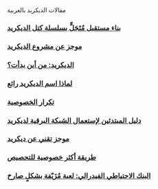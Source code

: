 مقالات الديكريد بالعربية

### [بناء مستقبل مُتَجَلٍّ بسلسلة كتل الديكريد](articles/building-a-transparent-future-with-decred-blockchain.md)
### [موجز عن مشروع الديكريد](articles/decred-business-brief.md)
### [الديكريد: من أين بدأت؟](articles/decred-where-did-it-all-begin.md)
### [لماذا اسم الديكريد رائع](articles/why-the-name-decred-is-awesome.md)
### [تكرار الخصوصية](articles/iterating-privacy.md)
### [دليل المبتدئين لإستعمال الشبكة البرقية لديكريد](articles/beginner-guide-to-the-decred-lightning-network.md)
### [موجز تقني عن ديكريد](articles/decred-technical-brief-ar.md)
### [طريقة أكثر خصوصية للتحصيص](articles/a-more-private-way-to-stake.md)
### [البنك الاحتياطي الفيدرالي: لعبة مُزَيّفة بشكلٍ صارخ](articles/the-federal-reserve-a-blatantly-rigged-game.md)
